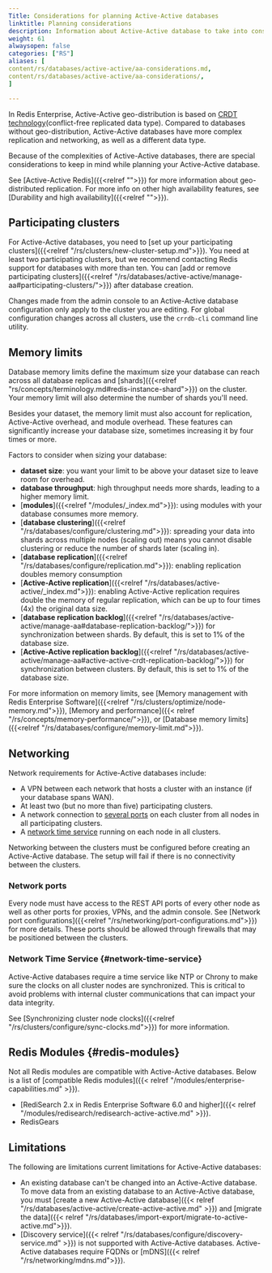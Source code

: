 ```yaml
---
Title: Considerations for planning Active-Active databases
linktitle: Planning considerations
description: Information about Active-Active database to take into consideration while planning a deployment, such as compatibility, limitations, and special configuration.
weight: 61
alwaysopen: false
categories: ["RS"]
aliases: [
content/rs/databases/active-active/aa-considerations.md,
content/rs/databases/active-active/aa-considerations/,
]

---
```


In Redis Enterprise, Active-Active geo-distribution is based on [CRDT technology](https://en.wikipedia.org/wiki/Conflict-free_replicated_data_type)(conflict-free replicated data type). Compared to databases without geo-distribution, Active-Active databases have more complex replication and networking, as well as a different data type.

Because of the complexities of Active-Active databases, there are  special considerations to keep in mind while planning your Active-Active database.

See [Active-Active Redis]({{<relref "">}}) for more information about geo-distributed replication. For more info on other high availability features, see [Durability and high availability]({{<relref "">}}).

## Participating clusters

For Active-Active databases, you need to [set up your participating clusters]({{<relref "/rs/clusters/new-cluster-setup.md">}}). You need at least two participating clusters, but we recommend contacting Redis support for databases with more than ten. You can [add or remove participating clusters]({{<relref "/rs/databases/active-active/manage-aa#participating-clusters/">}}) after database creation.

Changes made from the admin console to an Active-Active database configuration only apply to the cluster you are editing. For global configuration changes across all clusters, use the `crrdb-cli` command line utility.

## Memory limits

Database memory limits define the maximum size your database can reach across all database replicas and [shards]({{<relref "rs/concepts/terminology.md#redis-instance-shard">}}) on the cluster. Your memory limit will also determine the number of shards you'll need.

Besides your dataset, the memory limit must also account for replication, Active-Active overhead, and module overhead. These features can significantly increase your database size, sometimes increasing it by four times or more.

Factors to consider when sizing your database:

- **dataset size**: you want your limit to be above your dataset size to leave room for overhead.
- **database throughput**: high throughput needs more shards, leading to a higher memory limit.
- [**modules**]({{<relref "/modules/_index.md">}}): using modules with your database consumes more memory.
- [**database clustering**]({{<relref "/rs/databases/configure/clustering.md">}}): spreading your data into shards across multiple nodes (scaling out) means you cannot disable clustering or reduce the number of shards later (scaling in).
- [**database replication**]({{<relref "/rs/databases/configure/replication.md">}}): enabling replication doubles memory consumption
- [**Active-Active replication**]({{<relref "/rs/databases/active-active/_index.md">}}): enabling Active-Active replication requires double the memory of regular replication, which can be up to four times (4x) the original data size.
- [**database replication backlog**]({{<relref "/rs/databases/active-active/manage-aa#database-replication-backlog/">}}) for synchronization between shards. By default, this is set to 1% of the database size.
- [**Active-Active replication backlog**]({{<relref "/rs/databases/active-active/manage-aa#active-active-crdt-replication-backlog/">}}) for synchronization between clusters. By default, this is set to 1% of the database size.

For more information on memory limits, see [Memory management with Redis Enterprise Software]({{<relref "/rs/clusters/optimize/node-memory.md">}}), [Memory and performance]({{< relref "/rs/concepts/memory-performance/">}}), or [Database memory limits]({{<relref "/rs/databases/configure/memory-limit.md">}}).

## Networking

Network requirements for Active-Active databases include:

- A VPN between each network that hosts a cluster with an instance (if your database spans WAN).
- At least two (but no more than five) participating clusters.
- A network connection to [several ports](#network-ports) on each cluster from all nodes in all participating clusters.
- A [network time service](#network-time-service) running on each node in all clusters.

Networking between the clusters must be configured before creating an Active-Active database. The setup will fail if there is no connectivity between the clusters.

### Network ports

Every node must have access to the REST API ports of every other node as well as other ports for proxies, VPNs, and the admin console. See [Network port configurations]({{<relref "/rs/networking/port-configurations.md">}}) for more details. These ports should be allowed through firewalls that may be positioned between the clusters.

### Network Time Service {#network-time-service}

Active-Active databases require a time service like NTP or Chrony to make sure the clocks on all cluster nodes are synchronized.
This is critical to avoid problems with internal cluster communications that can impact your data integrity.

See [Synchronizing cluster node clocks]({{<relref "/rs/clusters/configure/sync-clocks.md">}}) for more information.

## Redis Modules {#redis-modules}

Not all Redis modules are compatible with Active-Active databases. Below is a list of [compatible Redis modules]({{< relref "/modules/enterprise-capabilities.md" >}}).

- [RediSearch 2.x in Redis Enterprise Software 6.0 and higher]({{< relref "/modules/redisearch/redisearch-active-active.md" >}}).
- RedisGears

## Limitations

The following are limitations current limitations for Active-Active databases:

- An existing database can't be changed into an Active-Active database. To move data from an existing database to an Active-Active database, you must [create a new Active-Active database]({{< relref "/rs/databases/active-active/create-active-active.md" >}}) and [migrate the data]({{< relref "/rs/databases/import-export/migrate-to-active-active.md">}}).
- [Discovery service]({{< relref "/rs/databases/configure/discovery-service.md" >}}) is not supported with Active-Active databases. Active-Active databases require FQDNs or [mDNS]({{< relref "/rs/networking/mdns.md">}}).

